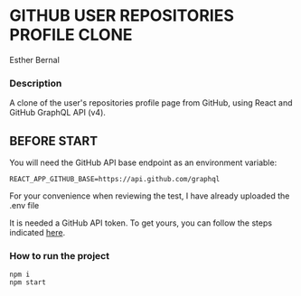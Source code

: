 # GITHUB USER REPOSITORIES PROFILE CLONE

Esther Bernal

### Description

A clone of the user's repositories profile page from GitHub, using React and GitHub GraphQL API (v4).

## BEFORE START

You will need the GitHub API base endpoint as an environment variable:

    REACT_APP_GITHUB_BASE=https://api.github.com/graphql

For your convenience when reviewing the test, I have already uploaded the .env file

It is needed a GitHub API token. To get yours, you can follow the steps indicated [here](https://docs.github.com/en/enterprise/2.19/user/github/authenticating-to-github/creating-a-personal-access-token).

### How to run the project

    npm i
    npm start
